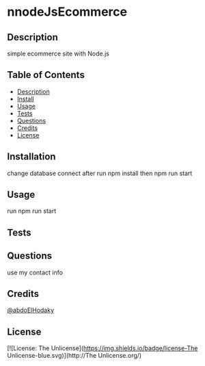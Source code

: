 # nnodeJsEcommerce

  ## Description

  simple ecommerce site with Node.js 

  ## Table of Contents

  - [Description](#description)
  - [Install](#install)
  - [Usage](#usage)
  - [Tests](#tests)
  - [Questions](#questions)
  - [Credits](#credits)
  - [License](#license)

  ## Installation

  change database connect after run npm install then npm run start 

  ## Usage

  run npm run start 

  ## Tests

  

  ## Questions

  use my contact info 
  
  ## Credits

  [@abdoElHodaky](https://github.com/abdoElHodaky)

  ## License
  
  [![License: The Unlicense](https://img.shields.io/badge/license-The Unlicense-blue.svg)](http://The Unlicense.org/)
